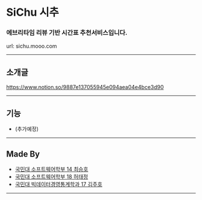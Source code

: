 # SiChu 시추
### 에브리타임 리뷰 기반 시간표 추천서비스입니다.

url: sichu.mooo.com

---

## 소개글

https://www.notion.so/9887e137055945e094aea04e4bce3d90

---

## 기능

- (추가예정)

---

## Made By

- [국민대 소프트웨어학부 14 최승호](https://github.com/smothly)
- [국민대 소프트웨어학부 18 허태정](https://github.com/aqudi)
- [국민대 빅데이터경영통계학과 17 김주호](https://github.com/jhtobigs)

---
